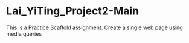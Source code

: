 # Lai_YiTing_Project2-Main

This is a Practice Scaffold assignment. Create a single web page using media queries
